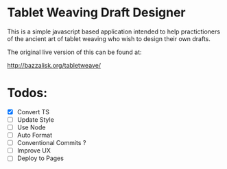 # Tablet Weaving Draft Designer

This is a simple javascript based application intended to help practictioners of the ancient art of tablet weaving who wish to design their own drafts.

The original live version of this can be found at:

http://bazzalisk.org/tabletweave/

# Todos:

- [x] Convert TS
- [ ] Update Style
- [ ] Use Node
- [ ] Auto Format
- [ ] Conventional Commits ?
- [ ] Improve UX
- [ ] Deploy to Pages
